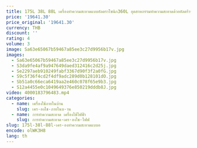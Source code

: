 ```yaml
---
title: 175L 38L 88L เครื่องทำความสะอาดแบบอัลตราโซนิก360L อุตสาหกรรมทำความสะอาดด้วยอัลตร้าซาวด์คราบน้ำมันสนิมเครื่องล้างเครื่องยนต์รถแม่พิมพ์โลหะ
price: '19641.30'
price_original: '19641.30'
currency: THB
discount: ''
rating: 4
volume: 3
image: Sa63e65067b59467a85ee3c27d9956b17v.jpg
images:
  - Sa63e65067b59467a85ee3c27d9956b17v.jpg
  - S3da9fe4af9a947649daed312416c2d25j.jpg
  - Se2297aeb910249fabf3367d90f3f2a0fG.jpg
  - S9c5f36f4cd2f4df9adc289d0b128101dO.jpg
  - Sb51a0c66eca6419aa2e460c078f65e9b3.jpg
  - S12a4455e0c1049649376e850219dddb8J.jpg
video: 4000183796483.mp4
categories:
  - name: เครื่องใช้ภายในบ้าน
    slug: เคร-องใช-ภายในบ-าน
  - name: การทำความสะอาด เครื่องใช้ไฟฟ้า
    slug: การทำความสะอาด-เคร-องใช-ไฟฟ
slug: 175l-38l-88l-เคร-องทำความสะอาดแบบอ
encode: olWK3H8
lang: th
---
```

  